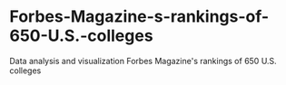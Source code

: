 # Forbes-Magazine-s-rankings-of-650-U.S.-colleges
Data analysis and visualization Forbes Magazine's rankings of 650 U.S. colleges
